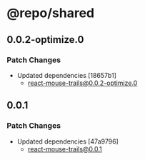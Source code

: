 # @repo/shared

## 0.0.2-optimize.0

### Patch Changes

- Updated dependencies [18657b1]
  - react-mouse-trails@0.0.2-optimize.0

## 0.0.1

### Patch Changes

- Updated dependencies [47a9796]
  - react-mouse-trails@0.0.1
